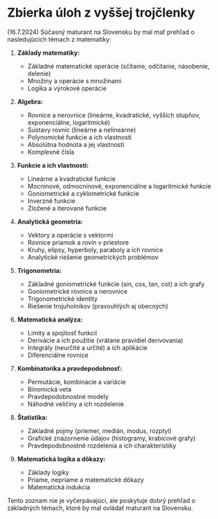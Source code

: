 # Zbierka úloh z vyššej trojčlenky
(16.7.2024)
Súčasný maturant na Slovensku by mal mať prehľad o nasledujúcich témach z matematiky:

1. **Základy matematiky:**
   - Základné matematické operácie (sčítanie, odčítanie, násobenie, delenie)
   - Množiny a operácie s množinami
   - Logika a výrokové operácie

2. **Algebra:**
   - Rovnice a nerovnice (lineárne, kvadratické, vyšších stupňov, exponenciálne, logaritmické)
   - Sústavy rovníc (lineárne a nelineárne)
   - Polynomické funkcie a ich vlastnosti
   - Absolútna hodnota a jej vlastnosti
   - Komplexné čísla

3. **Funkcie a ich vlastnosti:**
   - Lineárne a kvadratické funkcie
   - Mocninové, odmocninové, exponenciálne a logaritmické funkcie
   - Goniometrické a cyklometrické funkcie
   - Inverzné funkcie
   - Zložené a iterované funkcie

4. **Analytická geometria:**
   - Vektory a operácie s vektormi
   - Rovnice priamok a rovín v priestore
   - Kruhy, elipsy, hyperboly, paraboly a ich rovnice
   - Analytické riešenie geometrických problémov

5. **Trigonometria:**
   - Základné goniometrické funkcie (sin, cos, tan, cot) a ich grafy
   - Goniometrické rovnice a nerovnice
   - Trigonometrické identity
   - Riešenie trojuholníkov (pravouhlých aj obecných)

6. **Matematická analýza:**
   - Limity a spojitosť funkcií
   - Derivácie a ich použitie (vrátane pravidiel derivovania)
   - Integrály (neurčité a určité) a ich aplikácie
   - Diferenciálne rovnice

7. **Kombinatorika a pravdepodobnosť:**
   - Permutácie, kombinácie a variácie
   - Binomická veta
   - Pravdepodobnostné modely
   - Náhodné veličiny a ich rozdelenie

8. **Štatistika:**
   - Základné pojmy (priemer, medián, modus, rozptyl)
   - Grafické znázornenie údajov (histogramy, krabicové grafy)
   - Pravdepodobnostné rozdelenia a ich charakteristiky

9. **Matematická logika a dôkazy:**
   - Základy logiky
   - Priame, nepriame a matematické dôkazy
   - Matematická indukcia

Tento zoznam nie je vyčerpávajúci, ale poskytuje dobrý prehľad o základných témach, ktoré by mal ovládať maturant na Slovensku.
